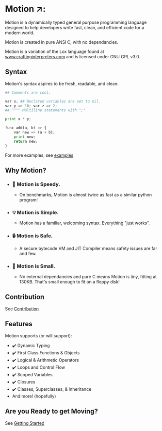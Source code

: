# Motion ↗️:

Motion is a dynamically typed general purpose programming language designed to help developers write fast, clean, and efficient code for a modern world.

Motion is created in pure ANSI C, with no dependancies.

Motion is a variation of the Lox language found at www.craftinginterpreters.com and is licensed under GNU GPL v3.0.

## Syntax

Motion's syntax aspires to be fresh, readable, and clean.

```python
## Comments are cool.

var x; ## Declared variables are set to nil.
var y => 10; var z => 2;
## ^^^^ Multiline statements with ";"

print x * y;

func add(a, b) => {
	var new => (a + b);
	print new;
	return new;
}
```

For more examples, see [examples](/example)

## Why Motion?
* ###  :rocket: Motion is Speedy.
	- On benchmarks, Motion is almost twice as fast as a similar python program!
* ### :bulb: Motion is Simple.
	- Motion has a familiar, welcoming syntax. Everything "just works".
* ### :lock: Motion is Safe.
	- A secure bytecode VM and JIT Compiler means safety issues are far and few.
* ### :floppy_disk: Motion is Small.
	- No external dependancies and pure C means Motion is tiny, fitting at 130KB. That's small enough to fit on a floppy disk!

## Contribution
See [Contribution](docs/Getting_Started/contributing.md)

## Features
Motion supports (or will support):

* :heavy_check_mark: Dynamic Typing
* :heavy_check_mark: First Class Functions & Objects
* :heavy_check_mark: Logical & Arithmetic Operators
* :heavy_check_mark: Loops and Control Flow
* :heavy_check_mark: Scoped Variables
* :heavy_check_mark: Closures
* :heavy_check_mark: Classes, Superclasses, & Inheritance
* And more! (hopefully)

## Are you Ready to get Moving?
See [Getting Started](docs/Getting_Started/Installation.md)
